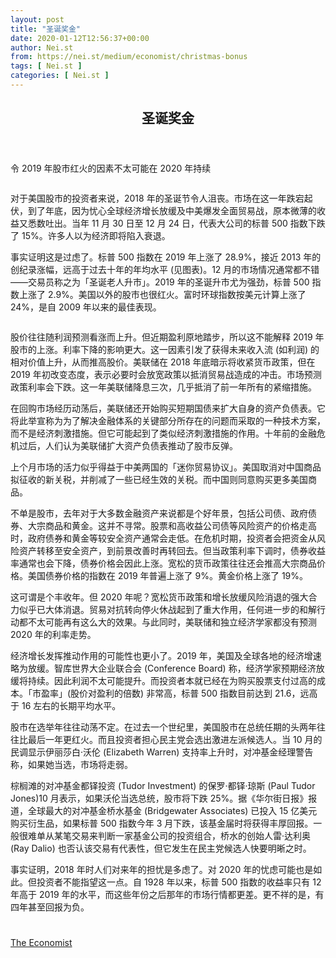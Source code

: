 ```yaml
---
layout: post
title: "圣诞奖金"
date: 2020-01-12T12:56:37+00:00
author: Nei.st
from: https://nei.st/medium/economist/christmas-bonus
tags: [ Nei.st ]
categories: [ Nei.st ]
---
```


<article class="post-14858 post type-post status-publish format-standard hentry category-economist" id="post-14858">
 <header class="page-header medium Archives">
  <div class="page-header__image">
  </div>
  <div class="page-header__content">
   <h1 class="page-title text-align-center">
    圣诞奖金
   </h1>
  </div>
 </header>
 <div class="entry-content aesop-entry-content" id="post-14858-content">
  <link as="font" crossorigin="anonymous" href="//cdn.jsdelivr.net/gh/0nd1jyU39XQ/_/glyph/font-face/0uIzqoZjSuJfvSBnvgXTcApMtcVhMcpr.woff" rel="preload" type="font/woff"/>
  <link as="font" crossorigin="anonymous" href="//cdn.jsdelivr.net/gh/0nd1jyU39XQ/_/glyph/font-face/1sTnSLZWDKucPX6SAk.woff" rel="preload" type="font/woff"/>
  <p class="blog-post__description">
   令 2019 年股市红火的因素不太可能在 2020 年持续
  </p>
  <span id="more-14858">
  </span>
  <div class="navigation__primary-inner">
   <a class="economist__link-logo" href="//nei.st/medium/economist">
   </a>
  </div>
  <div class="container img component-image">
   <div class="aspectRatioPlaceholder">
    <div class="progressiveMedia" data-height="720" data-width="1280">
     <img alt="" class="progressiveMedia-image" data-src="https://cdn.jsdelivr.net/gh/0nd1jyU39XQ/_/img/1/20200104_FND003_0.jpg" src="https://cdn.jsdelivr.net/gh/0nd1jyU39XQ/_/img/1/20200104_FND003_0.jpg"/>
    </div>
   </div>
  </div>
  <p>
   对于美国股市的投资者来说，2018 年的圣诞节令人沮丧。市场在这一年跌宕起伏，到了年底，因为忧心全球经济增长放缓及中美爆发全面贸易战，原本微薄的收益又悉数吐出。当年 11 月 30 日至 12 月 24 日，代表大公司的标普 500 指数下跌了 15%。许多人以为经济即将陷入衰退。
  </p>
  <p>
   事实证明这是过虑了。标普 500 指数在 2019 年上涨了 28.9%，接近 2013 年的创纪录涨幅，远高于过去十年的年均水平 (见图表)。12 月的市场情况通常都不错——交易员称之为「圣诞老人升市」。2019 年的圣诞升市尤为强劲，标普 500 指数上涨了 2.9%。美国以外的股市也很红火。富时环球指数按美元计算上涨了 24%，是自 2009 年以来的最佳表现。
  </p>
  <div class="container img component-image">
   <div class="aspectRatioPlaceholder">
    <div class="progressiveMedia" data-height="674" data-width="1280">
     <img alt="" class="progressiveMedia-image lazyload" data-src="https://cdn.jsdelivr.net/gh/0nd1jyU39XQ/_/img/1/20200104_FNC819.png" id="zoom-default" src="https://cdn.jsdelivr.net/gh/0nd1jyU39XQ/_/img/1/20200104_FNC819.png"/>
    </div>
   </div>
  </div>
  <p>
   股价往往随利润预测看涨而上升。但近期盈利原地踏步，所以这不能解释 2019 年股市的上涨。利率下降的影响更大。这一因素引发了获得未来收入流 (如利润) 的相对价值上升，从而推高股价。美联储在 2018 年底暗示将收紧货币政策，但在 2019 年初改变态度，表示必要时会放宽政策以抵消贸易战造成的冲击。市场预测政策利率会下跌。这一年美联储降息三次，几乎抵消了前一年所有的紧缩措施。
  </p>
  <p>
   在回购市场经历动荡后，美联储还开始购买短期国债来扩大自身的资产负债表。它将此举宣称为为了解决金融体系的关键部分所存在的问题而采取的一种技术方案，而不是经济刺激措施。但它可能起到了类似经济刺激措施的作用。十年前的金融危机过后，人们认为美联储扩大资产负债表推动了股市反弹。
  </p>
  <p>
   上个月市场的活力似乎得益于中美两国的「迷你贸易协议」。美国取消对中国商品拟征收的新关税，并削减了一些已经生效的关税。而中国则同意购买更多美国商品。
  </p>
  <div class="code-block code-block-1" style="margin: 8px 0; clear: both;">
   <div class="container ads_KbHEVhh8Rw">
    <div class="card card--blog post-sidebar">
     <div class="card-body">
      <div class="logo_ngcontent-kty-0">
      </div>
      <div class="iframe-blocker U6XAMK63Vh00WqvF2BacIQ">
       <div class="background-h60B">
       </div>
       <div class="WumZiPCS4MeMw4pxQ">
       </div>
      </div>
     </div>
     <div class="card-footer">
      <div class="card-footer-wrapper" layout="row bottom-left">
      </div>
     </div>
    </div>
   </div>
  </div>
  <p>
   不单是股市，去年对于大多数金融资产来说都是个好年景，包括公司债、政府债券、大宗商品和黄金。这并不寻常。股票和高收益公司债等风险资产的价格走高时，政府债券和黄金等较安全资产通常会走低。在危机时期，投资者会把资金从风险资产转移至安全资产，到前景改善时再转回去。但当政策利率下调时，债券收益率通常也会下降，债券价格会因此上涨。宽松的货币政策往往还会推高大宗商品价格。美国债券价格的指数在 2019 年普遍上涨了 9%。黄金价格上涨了 19%。
  </p>
  <p>
   这可谓是个丰收年。但 2020 年呢？宽松货币政策和增长放缓风险消退的强大合力似乎已大体消退。贸易对抗转向停火休战起到了重大作用，任何进一步的和解行动都不太可能再有这么大的效果。与此同时，美联储和独立经济学家都没有预测 2020 年的利率走势。
  </p>
  <p>
   经济增长发挥推动作用的可能性也更小了。2019 年，美国及全球各地的经济增速略为放缓。智库世界大企业联合会 (Conference Board) 称，经济学家预期经济放缓将持续。因此利润不太可能提升。而投资者本就已经在为购买股票支付过高的成本。「市盈率」(股价对盈利的倍数) 非常高，标普 500 指数目前达到 21.6，远高于 16 左右的长期平均水平。
  </p>
  <p>
   股市在选举年往往动荡不定。在过去一个世纪里，美国股市在总统任期的头两年往往比最后一年更红火。而且投资者担心民主党会选出激进左派候选人。当 10 月的民调显示伊丽莎白·沃伦 (Elizabeth Warren) 支持率上升时，对冲基金经理警告称，如果她当选，市场将走弱。
  </p>
  <p>
   棕榈滩的对冲基金都铎投资 (Tudor Investment) 的保罗·都铎·琼斯 (Paul Tudor Jones)10 月表示，如果沃伦当选总统，股市将下跌 25%。据《华尔街日报》报道，全球最大的对冲基金桥水基金 (Bridgewater Associates) 已投入 15 亿美元购买衍生品，如果标普 500 指数今年 3 月下跌，该基金届时将获得丰厚回报。一般很难单从某笔交易来判断一家基金公司的投资组合，桥水的创始人雷·达利奥 (Ray Dalio) 也否认该交易有代表性，但它发生在民主党候选人快要明晰之时。
  </p>
  <p>
   事实证明，2018 年时人们对来年的担忧是多虑了。对 2020 年的忧虑可能也是如此。但投资者不能指望这一点。自 1928 年以来，标普 500 指数的收益率只有 12 年高于 2019 年的水平，而这些年份之后那年的市场行情都更差。更不祥的是，有四年甚至回报为负。
  </p>
  <div class="code-block code-block-1" style="margin: 8px 0; clear: both;">
   <div class="container ads_KbHEVhh8Rw">
    <div class="card card--blog post-sidebar">
     <div class="card-body">
      <div class="logo_ngcontent-kty-0">
      </div>
      <div class="iframe-blocker U6XAMK63Vh00WqvF2BacIQ">
       <div class="background-h60B">
       </div>
       <div class="WumZiPCS4MeMw4pxQ">
       </div>
      </div>
     </div>
     <div class="card-footer">
      <div class="card-footer-wrapper" layout="row bottom-left">
      </div>
     </div>
    </div>
   </div>
  </div>
  <div class="container ag ah">
   <div class="fe n el">
    <a class="dt du bn bo bp bq br bs bt bu dv dw bx by dx dy" href="https://nei.st/medium/economist?source=https://www.economist.com/finance-and-economics/2020/01/02/the-causes-of-a-booming-stockmarket-are-unlikely-to-last-through-2020">
     <div class="c ff fg ag ah fh el fi fj ce fk fl fm fn fo fp fq fr fs ft fu">
      <div class="bs em en eo ep eq fv ah fw fg ag bm eu fx q fy fz p ac">
      </div>
     </div>
    </a>
   </div>
  </div>
  <div class="code-block code-block-2" style="margin: 8px 0; clear: both;">
   <br/>
   <div class="container ads_KbHEVhh8Rw">
    <div class="card card--blog post-sidebar">
     <div class="card-body">
      <div class="logo_ngcontent-kty-0">
      </div>
      <div class="iframe-blocker U6XAMK63Vh00WqvF2BacIQ">
       <div class="background-h60B">
       </div>
       <div class="WumZiPCS4MeMw4pxQ">
       </div>
      </div>
     </div>
     <div class="card-footer">
      <div class="card-footer-wrapper" layout="row bottom-left">
      </div>
     </div>
    </div>
   </div>
  </div>
 </div>
 <footer class="entry-footer">
  <div class="categories icon-link">
   <a href="https://nei.st/category/medium/economist" rel="category tag">
    The Economist
   </a>
  </div>
 </footer>
</article>

